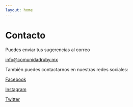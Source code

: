 ```yaml
---
layout: home
---
```


# Contacto

Puedes enviar tus sugerencias al correo

<info@comunidadruby.mx>

También puedes contactarnos en nuestras redes sociales:

[Facebook](https://fb.com/comunidadrubymx)

[Instagram](https://instagram.com/comunidadrubymx)

[Twitter](https://twitter.com/comunidadrubymx)
